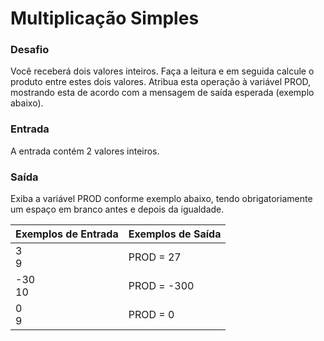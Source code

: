 # Multiplicação Simples
 ### Desafio
Você receberá dois valores inteiros. Faça a leitura e em seguida calcule o produto entre estes dois valores. Atribua esta operação à variável PROD, mostrando esta de acordo com a mensagem de saída esperada (exemplo abaixo).   
 ### Entrada
 A entrada contém 2 valores inteiros.
 
 ### Saída
Exiba a variável PROD conforme exemplo abaixo, tendo obrigatoriamente um espaço em branco antes e depois da igualdade.

| Exemplos de Entrada  | Exemplos de Saída  | 
|---|---|
| 3 <br> 9| PROD = 27 |
| -30 <br> 10| PROD = -300 |
| 0 <br> 9| PROD = 0 |
